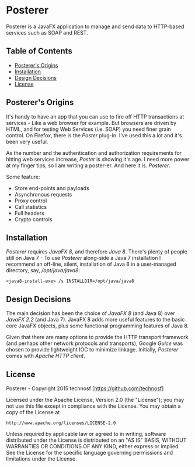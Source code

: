 # Posterer #

Posterer is a JavaFX application to manage and send data to HTTP-based services such as SOAP and REST.


## Table of Contents ##

- [Posterer's Origins](#posterers-origins)
- [Installation ](#installation)
- [Design Decisions ](#design-decisions)
- [License](#license)


## Posterer's Origins ##

It's handy to have an app that you can use to fire off HTTP transactions at services - Like a web browser for example. But browsers are driven by HTML, and for testing Web Services (i.e. SOAP) you need finer grain control. On Firefox, there is the _Poster_ plug-in. I've used this a lot and it's been very useful. 

As the number and the authentication and authorization requirements for hitting web services increase, _Poster_ is showing it's age. I need more power at my finger tips, so I am writing a poster-er. And here it is. _Posterer_.

Some feature:
* Store end-points and payloads
* Asynchronous requests
* Proxy control
* Call statistics
* Full headers
* Crypto controls


## Installation ##

_Posterer_ requires _JavaFX 8_, and therefore _Java 8_. There's plenty of people still on Java 7 - To use _Posterer_ along-side a Java 7 installation I recommend an off-line, silent, installation of Java 8 in a user-managed directory, say, _/opt/java/java8_:

	<java8-install-exe> /s INSTALLDIR=/opt/java/java8


## Design Decisions ##

The main decision has been the choice of _JavaFX 8_ (and Java 8) over _JavaFX 2.2_ (and Java 7). JavaFX 8 adds more useful features to the basic core JavaFX objects, plus some functional programming features of Java 8. 

Given that there are many options to provide the HTTP transport framework (and perhaps other network protocols and transports), Google _Guice_ was chosen to provide lightweight IOC to minimize linkage. Initially, _Posterer_ comes with _Apache HTTP client_. 


## License ##

Posterer - Copyright 2015 technosf [https://github.com/technosf]

Licensed under the Apache License, Version 2.0 (the "License");
you may not use this file except in compliance with the License.
You may obtain a copy of the License at

	http://www.apache.org/licenses/LICENSE-2.0

Unless required by applicable law or agreed to in writing, software
distributed under the License is distributed on an "AS IS" BASIS,
WITHOUT WARRANTIES OR CONDITIONS OF ANY KIND, either express or implied.
See the License for the specific language governing permissions and
limitations under the License.